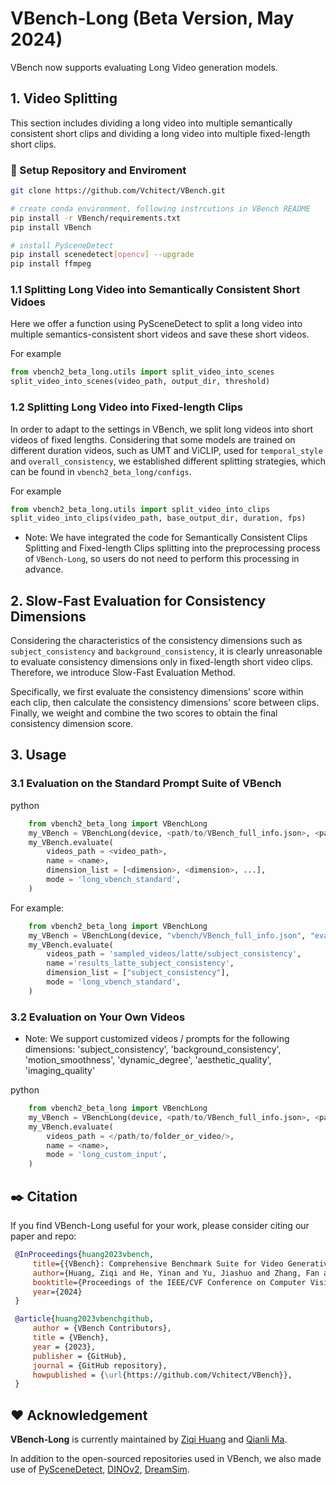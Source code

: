 # VBench-Long (Beta Version, May 2024)

VBench now supports evaluating Long Video generation models.

## 1. Video Splitting
This section includes dividing a long video into multiple semantically consistent short clips and dividing a long video into multiple fixed-length short clips.

### :hammer: Setup Repository and Enviroment
```bash
git clone https://github.com/Vchitect/VBench.git

# create conda environment, following instrcutions in VBench README
pip install -r VBench/requirements.txt
pip install VBench

# install PySceneDetect
pip install scenedetect[opencv] --upgrade
pip install ffmpeg
```
### 1.1 Splitting Long Video into Semantically Consistent Short Vidoes
Here we offer a function using PySceneDetect to split a long video into multiple semantics-consistent short videos and save these short videos.

For example
```python
from vbench2_beta_long.utils import split_video_into_scenes
split_video_into_scenes(video_path, output_dir, threshold)
```

### 1.2 Splitting Long Video into Fixed-length Clips

In order to adapt to the settings in VBench, we split long videos into short videos of fixed lengths. Considering that some models are trained on different duration videos, such as UMT and ViCLIP, used for `temporal_style` and `overall_consistency`, we established different splitting strategies, which can be found in `vbench2_beta_long/configs`.


For example
```python
from vbench2_beta_long.utils import split_video_into_clips
split_video_into_clips(video_path, base_output_dir, duration, fps)
```


* Note: We have integrated the code for Semantically Consistent Clips Splitting and Fixed-length Clips splitting into the preprocessing process of `VBench-Long`, so users do not need to perform this processing in advance.

## 2. Slow-Fast Evaluation for Consistency Dimensions
Considering the characteristics of the consistency dimensions such as `subject_consistency` and `background_consistency`, it is clearly unreasonable to evaluate consistency dimensions only in fixed-length short video clips. Therefore, we introduce Slow-Fast Evaluation Method. 

Specifically, we first evaluate the consistency dimensions' score within each clip, then calculate the consistency dimensions' score between clips. Finally, we weight and combine the two scores to obtain the final consistency dimension score.


## 3. Usage

### 3.1 Evaluation on the Standard Prompt Suite of VBench

python
```python
    from vbench2_beta_long import VBenchLong
    my_VBench = VBenchLong(device, <path/to/VBench_full_info.json>, <path/to/save/dir>)
    my_VBench.evaluate(
        videos_path = <video_path>,
        name = <name>,
        dimension_list = [<dimension>, <dimension>, ...],
        mode = 'long_vbench_standard',
    )
```

For example:
```python
    from vbench2_beta_long import VBenchLong
    my_VBench = VBenchLong(device, "vbench/VBench_full_info.json", "evaluation_results")
    my_VBench.evaluate(
        videos_path = 'sampled_videos/latte/subject_consistency',
        name ='results_latte_subject_consistency',
        dimension_list = ["subject_consistency"],
        mode = 'long_vbench_standard',
    )
```

### 3.2 Evaluation on Your Own Videos

* Note: We support customized videos / prompts for the following dimensions: 'subject_consistency', 'background_consistency', 'motion_smoothness', 'dynamic_degree', 'aesthetic_quality', 'imaging_quality'

python
```python
    from vbench2_beta_long import VBenchLong
    my_VBench = VBenchLong(device, <path/to/VBench_full_info.json>, <path/to/save/dir>)
    my_VBench.evaluate(
        videos_path = </path/to/folder_or_video/>,
        name = <name>,
        mode = 'long_custom_input',
    )
```



## :black_nib: Citation

   If you find VBench-Long useful for your work, please consider citing our paper and repo:

   ```bibtex
    @InProceedings{huang2023vbench,
        title={{VBench}: Comprehensive Benchmark Suite for Video Generative Models},
        author={Huang, Ziqi and He, Yinan and Yu, Jiashuo and Zhang, Fan and Si, Chenyang and Jiang, Yuming and Zhang, Yuanhan and Wu, Tianxing and Jin, Qingyang and Chanpaisit, Nattapol and Wang, Yaohui and Chen, Xinyuan and Wang, Limin and Lin, Dahua and Qiao, Yu and Liu, Ziwei},
        booktitle={Proceedings of the IEEE/CVF Conference on Computer Vision and Pattern Recognition},
        year={2024}
    }

    @article{huang2023vbenchgithub,
        author = {VBench Contributors},
        title = {VBench},
        year = {2023},
        publisher = {GitHub},
        journal = {GitHub repository},
        howpublished = {\url{https://github.com/Vchitect/VBench}},
    }    
   ```


## :hearts: Acknowledgement

**VBench-Long** is currently maintained by [Ziqi Huang](https://ziqihuangg.github.io/) and [Qianli Ma](https://github.com/MqLeet).

In addition to the open-sourced repositories used in VBench, we also made use of [PySceneDetect](https://github.com/Breakthrough/PySceneDetect), [DINOv2](https://github.com/facebookresearch/dinov2), [DreamSim](https://github.com/ssundaram21/dreamsim).
